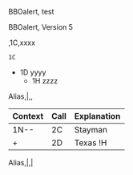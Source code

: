 BBOalert, test

BBOalert, Version 5

,1C,xxxx

    1C
- 1D  yyyy
    -  1H  zzzz

Alias,|,&comma;

Context|Call|Explanation
-------|-------|-------
1N--|2C|Stayman
+|2D|Texas !H

Alias,|,|

